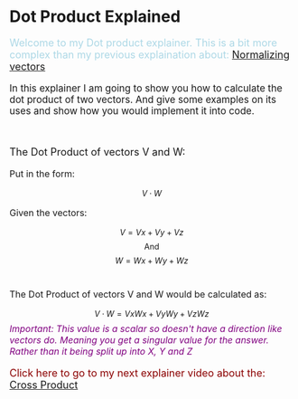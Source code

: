 # Dot Product Explained

<script defer>
    // for Anki 2.1
    MathJax.Hub.Config({ TeX: { extensions: ["color.js"] }});
</script>
<script type="text/x-mathjax-config">
    MathJax.Hub.processSectionDelay = 0;
    MathJax.Hub.Config({
        TeX: { extensions: ["color.js"] },
        messageStyle: 'none',
        showProcessingMessages: false,
        tex2jax: {
            inlineMath: [ ['$','$'], ['\\(','\\)'] ],
            displayMath: [ ['$$','$$'], ['\\[','\\]'] ],
            processEscapes: true
        }
        });
</script>
<script type="text/javascript">
    (function () {
        if (typeof MathJax === "undefined") {
            var script = document.createElement('script');
            script.type = 'text/javascript';
            script.src = 'https://cdnjs.cloudflare.com/ajax/libs/mathjax/2.7.1/MathJax.js?config=TeX-MML-AM_CHTML';
            document.body.appendChild(script);
        }
    })();
</script>

<p style="font-size:18px;color:LightBlue">
Welcome to my Dot product explainer. This is a bit  more complex than my previous explaination about: <a href="NormalizeVectors.html">Normalizing vectors</a>
</p>

<p style="font-size:17px">
In this explainer I am going to show you how to calculate the dot product of two vectors. And give some examples on its uses and show how you would implement it into code.
</p>
<br>
<p style="font-size:18px">
The Dot Product of  vectors V and W:
</p>
<p style="font-size:16px">
Put in the form:
</p>

$$ V \cdot W $$

<p style="font-size:16px">
Given the vectors:
</p>

$$ V = Vx + Vy + Vz$$
$$ \text{ And }$$
$$ W = Wx + Wy +Wz$$
<br>
<p style="font-size:16px">
The Dot Product of vectors V and W would be calculated as:</p>

$$ V\cdot{}W = VxWx+ VyWy+VzWz $$
<em style="font-size:16px;color:purple ">
Important: This value is a scalar so doesn't have a direction like vectors do. Meaning you get a singular value for the answer. Rather than it being split up into X, Y and Z
</em><br>


<p style="font-size:18px;color:DarkRed">
Click here to go to my next explainer video about the:
<a href="CrossProduct.html">Cross Product </a>
</p>

